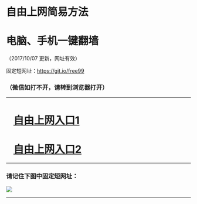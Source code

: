 ﻿# 自由上网简易方法

# 电脑、手机一键翻墙

（2017/10/07 更新，网址有效）

固定短网址：https://git.io/free99

### （微信如打不开，请转到浏览器打开）


***





# &nbsp;&nbsp; <a href="http://ft873910968.fwq-tz-1001.info/fwqtz01.html?t=100700131611 " target="_blank">自由上网入口1</a>
# &nbsp;&nbsp; <a href="http://ft2364422378.fwq-tz-1002.info/fwqtz02.html?t=100700131059 " target="_blank">自由上网入口2</a>
***

### 请记住下图中固定短网址：

<img src="https://s3-us-west-2.amazonaws.com/fwq-1001/yjfq-20170905okok.png" /> 


***

